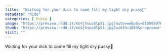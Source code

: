 ```yaml
---
title:  "Waiting for your dick to come fill my tight dry pussy🍆"
metadate: "hide"
categories: [ Pussy ]
image: "https://preview.redd.it/eb4jhsuo8lp51.jpg?auto=webp&s=d105959761736d39ec6847f5085d6a5aac1a56aa"
thumb: "https://preview.redd.it/eb4jhsuo8lp51.jpg?width=1080&crop=smart&auto=webp&s=764b059d27a32c18244bddf18621f1c562526d65"
visit: ""
---
```

Waiting for your dick to come fill my tight dry pussy🍆

